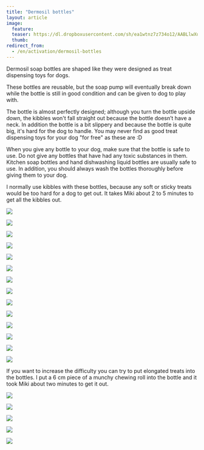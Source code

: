 ```yaml
---
title: "Dermosil bottles"
layout: article
image:
  feature:
  teaser: https://dl.dropboxusercontent.com/sh/ea1wtnz7z734o12/AABLlwXu_1DoM3oKU5GJMsMza/aktivointi/dermosil-pullot/DSC50022-245px.jpg
  thumb:
redirect_from:
  - /en/activation/dermosil-bottles
---
```


Dermosil soap bottles are shaped like they were designed as treat dispensing toys for dogs.

These bottles are reusable, but the soap pump will eventually break down while the bottle is still in good condition and can be given to dog to play with.

The bottle is almost perfectly designed; although you turn the bottle upside down, the kibbles won't fall straight out because the bottle doesn’t have a neck. In addition the bottle is a bit slippery and because the bottle is quite big, it's hard for the dog to handle. You may never find as good treat dispensing toys for your dog "for free" as these are :D

When you give any bottle to your dog, make sure that the bottle is safe to use. Do not give any bottles that have had any toxic substances in them. Kitchen soap bottles and hand dishwashing liquid bottles are usually safe to use. In addition, you should always wash the bottles thoroughly before giving them to your dog.

I normally use kibbles with these bottles, because any soft or sticky treats would be too hard for a dog to get out. It takes Miki about 2 to 5 minutes to get all the kibbles out. 

[![](https://dl.dropboxusercontent.com/sh/ea1wtnz7z734o12/AAAkivT2Ki9yuOsXg-kopOzTa/aktivointi/dermosil-pullot/DSC50023-800px.jpg)](https://dl.dropboxusercontent.com/sh/ea1wtnz7z734o12/AADd-QFrnrNyr5lkVSaHNZcba/aktivointi/dermosil-pullot/DSC50023.jpg)

[![](https://dl.dropboxusercontent.com/sh/ea1wtnz7z734o12/AAAsu5DmClnV6WLXad0EJp5-a/aktivointi/dermosil-pullot/DSC50029-800px.jpg)](https://dl.dropboxusercontent.com/sh/ea1wtnz7z734o12/AACQV0CKY2lh6wqknax6oKSoa/aktivointi/dermosil-pullot/DSC50029.jpg)

[![](https://dl.dropboxusercontent.com/sh/ea1wtnz7z734o12/AABg4_gC9SBDTr8XHHfgZ9vQa/aktivointi/dermosil-pullot/DSC50064-800px.jpg)](https://dl.dropboxusercontent.com/sh/ea1wtnz7z734o12/AAAsWIGKdxNHULaf1qustKSBa/aktivointi/dermosil-pullot/DSC50064.jpg)

[![](https://dl.dropboxusercontent.com/sh/ea1wtnz7z734o12/AAAQBFvm2J80HAWnitcDVHmJa/aktivointi/dermosil-pullot/DSC50092-800px.jpg)](https://dl.dropboxusercontent.com/sh/ea1wtnz7z734o12/AADIG3gBYrRV1_Vi2rQDUADma/aktivointi/dermosil-pullot/DSC50092.jpg)

[![](https://dl.dropboxusercontent.com/sh/ea1wtnz7z734o12/AAB-vlBWdzbIdL9leIrp_2vOa/aktivointi/dermosil-pullot/DSC50188-800px.jpg)](https://dl.dropboxusercontent.com/sh/ea1wtnz7z734o12/AACvbEqZTn8KzrMKstDxXhqua/aktivointi/dermosil-pullot/DSC50188.jpg)

[![](https://dl.dropboxusercontent.com/sh/ea1wtnz7z734o12/AAD-bY9QgVl3JbHX7-B_TuGSa/aktivointi/dermosil-pullot/DSC50313-800px.jpg)](https://dl.dropboxusercontent.com/sh/ea1wtnz7z734o12/AADO9EDmyW38oNI7ZTsicFj-a/aktivointi/dermosil-pullot/DSC50313.jpg)

[![](https://dl.dropboxusercontent.com/sh/ea1wtnz7z734o12/AACuL-N-yaXMwiL-Mut_JxS2a/aktivointi/dermosil-pullot/DSC50388-800px.jpg)](https://dl.dropboxusercontent.com/sh/ea1wtnz7z734o12/AACPM_sL10a0cpl1jD-Rm0OGa/aktivointi/dermosil-pullot/DSC50388.jpg)

[![](https://dl.dropboxusercontent.com/sh/ea1wtnz7z734o12/AADCMtstECWlTceSGOOMg40ha/aktivointi/dermosil-pullot/DSC50345-800px.jpg)](https://dl.dropboxusercontent.com/sh/ea1wtnz7z734o12/AABkzwBvpHfZPalhJOlFRxcUa/aktivointi/dermosil-pullot/DSC50345.jpg)

[![](https://dl.dropboxusercontent.com/sh/ea1wtnz7z734o12/AABH3jLlu3jkDJue0akI5kf7a/aktivointi/dermosil-pullot/DSC50022-800px.jpg)](https://dl.dropboxusercontent.com/sh/ea1wtnz7z734o12/AADC-rnBg3gvLZ33WDJex327a/aktivointi/dermosil-pullot/DSC50022.jpg)

[![](https://dl.dropboxusercontent.com/sh/ea1wtnz7z734o12/AADKJWzCqjAezb88XkzqpifRa/aktivointi/dermosil-pullot/DS05853-800px.jpg)](https://dl.dropboxusercontent.com/sh/ea1wtnz7z734o12/AAAIuF6UjY-BTJTcrvdZWosqa/aktivointi/dermosil-pullot/DS05853.jpg)

[![](https://dl.dropboxusercontent.com/sh/ea1wtnz7z734o12/AAAhpHer8wCdg1_nvA4uqFPNa/aktivointi/dermosil-pullot/DS05890-800px.jpg)](https://dl.dropboxusercontent.com/sh/ea1wtnz7z734o12/AADIILhxRw0ExTmdiXCqcIsba/aktivointi/dermosil-pullot/DS05890.jpg)

[![](https://dl.dropboxusercontent.com/sh/ea1wtnz7z734o12/AADH3aw6r6LdO0KzVsPJE0g4a/aktivointi/dermosil-pullot/DS05892-800px.jpg)](https://dl.dropboxusercontent.com/sh/ea1wtnz7z734o12/AAC3T5W7ggnUo-hne1RJY1Sea/aktivointi/dermosil-pullot/DS05892.jpg)

[![](https://dl.dropboxusercontent.com/sh/ea1wtnz7z734o12/AADuNh9YkHzZPk-lkb_pokhRa/aktivointi/dermosil-pullot/DS05962-800px.jpg)](https://dl.dropboxusercontent.com/sh/ea1wtnz7z734o12/AAAsSj8PnVYEtPgL6kXj16_4a/aktivointi/dermosil-pullot/DS05962.jpg)

[![](https://dl.dropboxusercontent.com/sh/ea1wtnz7z734o12/AAAG3HiTG_WyO9i_f8Bmn8P6a/aktivointi/dermosil-pullot/DS05963-800px.jpg)](https://dl.dropboxusercontent.com/sh/ea1wtnz7z734o12/AACGklajDQfLrF-tQyu7yeWLa/aktivointi/dermosil-pullot/DS05963.jpg)

If you want to increase the difficulty you can try to put elongated treats into the bottles. I put a 6 cm piece of a munchy chewing roll into the bottle and it took Miki about two minutes to get it out.

[![](https://dl.dropboxusercontent.com/sh/ea1wtnz7z734o12/AAAdGCJ4kdr3tqBEDEAZW6dra/aktivointi/dermosil-pullot/DS16315-800px.jpg)](https://dl.dropboxusercontent.com/sh/ea1wtnz7z734o12/AAA-8dwZKCB-UIB3goxNvpIga/aktivointi/dermosil-pullot/DS16315.jpg)

[![](https://dl.dropboxusercontent.com/sh/ea1wtnz7z734o12/AADKP6sxP8d4QzoZvKZvAmVca/aktivointi/dermosil-pullot/DS16280-800px.jpg)](https://dl.dropboxusercontent.com/sh/ea1wtnz7z734o12/AAAgQGrbPz0dCX1jfhhL3h2Fa/aktivointi/dermosil-pullot/DS16280.jpg)

[![](https://dl.dropboxusercontent.com/sh/ea1wtnz7z734o12/AADFpbHpegtGXehCmoPxcG-sa/aktivointi/dermosil-pullot/DS16300-800px.jpg)](https://dl.dropboxusercontent.com/sh/ea1wtnz7z734o12/AAA6-ejzMkTDkfcKZkS37kgxa/aktivointi/dermosil-pullot/DS16300.jpg)

[![](https://dl.dropboxusercontent.com/sh/ea1wtnz7z734o12/AAC9gfEwQqTVPYuhHSKK2i5Wa/aktivointi/dermosil-pullot/DS16319-800px.jpg)](https://dl.dropboxusercontent.com/sh/ea1wtnz7z734o12/AACL4auz5yiOV-sc34m0WrIJa/aktivointi/dermosil-pullot/DS16319.jpg)

[![](https://dl.dropboxusercontent.com/sh/ea1wtnz7z734o12/AACbIyoJ-fpqTUJkJr4sJ_Lsa/aktivointi/dermosil-pullot/DS16331-800px.jpg)](https://dl.dropboxusercontent.com/sh/ea1wtnz7z734o12/AABzq1BD6MiU8Il9m-rdoARqa/aktivointi/dermosil-pullot/DS16331.jpg)
